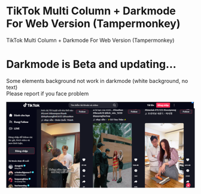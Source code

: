 # TikTok Multi Column + Darkmode For Web Version (Tampermonkey)
TikTok Multi Column + Darkmode For Web Version (Tampermonkey)

# Darkmode is Beta and updating...
Some elements background not work in darkmode (white background, no text)<br/>
Please report if you face problem

![Alt text](/screenshot.png?raw=true "Screenshot")
